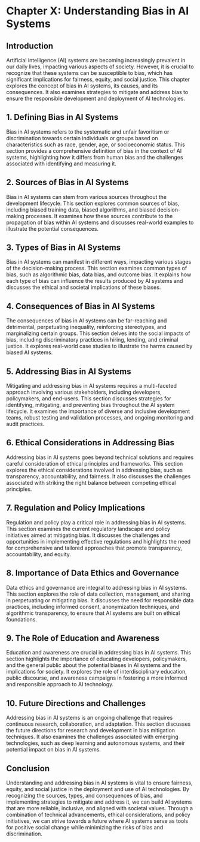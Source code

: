 Chapter X: Understanding Bias in AI Systems
===========================================

Introduction
------------

Artificial intelligence (AI) systems are becoming increasingly prevalent in our daily lives, impacting various aspects of society. However, it is crucial to recognize that these systems can be susceptible to bias, which has significant implications for fairness, equity, and social justice. This chapter explores the concept of bias in AI systems, its causes, and its consequences. It also examines strategies to mitigate and address bias to ensure the responsible development and deployment of AI technologies.

**1. Defining Bias in AI Systems**
----------------------------------

Bias in AI systems refers to the systematic and unfair favoritism or discrimination towards certain individuals or groups based on characteristics such as race, gender, age, or socioeconomic status. This section provides a comprehensive definition of bias in the context of AI systems, highlighting how it differs from human bias and the challenges associated with identifying and measuring it.

**2. Sources of Bias in AI Systems**
------------------------------------

Bias in AI systems can stem from various sources throughout the development lifecycle. This section explores common sources of bias, including biased training data, biased algorithms, and biased decision-making processes. It examines how these sources contribute to the propagation of bias within AI systems and discusses real-world examples to illustrate the potential consequences.

**3. Types of Bias in AI Systems**
----------------------------------

Bias in AI systems can manifest in different ways, impacting various stages of the decision-making process. This section examines common types of bias, such as algorithmic bias, data bias, and outcome bias. It explains how each type of bias can influence the results produced by AI systems and discusses the ethical and societal implications of these biases.

**4. Consequences of Bias in AI Systems**
-----------------------------------------

The consequences of bias in AI systems can be far-reaching and detrimental, perpetuating inequality, reinforcing stereotypes, and marginalizing certain groups. This section delves into the social impacts of bias, including discriminatory practices in hiring, lending, and criminal justice. It explores real-world case studies to illustrate the harms caused by biased AI systems.

**5. Addressing Bias in AI Systems**
------------------------------------

Mitigating and addressing bias in AI systems requires a multi-faceted approach involving various stakeholders, including developers, policymakers, and end-users. This section discusses strategies for identifying, mitigating, and preventing bias throughout the AI system lifecycle. It examines the importance of diverse and inclusive development teams, robust testing and validation processes, and ongoing monitoring and audit practices.

**6. Ethical Considerations in Addressing Bias**
------------------------------------------------

Addressing bias in AI systems goes beyond technical solutions and requires careful consideration of ethical principles and frameworks. This section explores the ethical considerations involved in addressing bias, such as transparency, accountability, and fairness. It also discusses the challenges associated with striking the right balance between competing ethical principles.

**7. Regulation and Policy Implications**
-----------------------------------------

Regulation and policy play a critical role in addressing bias in AI systems. This section examines the current regulatory landscape and policy initiatives aimed at mitigating bias. It discusses the challenges and opportunities in implementing effective regulations and highlights the need for comprehensive and tailored approaches that promote transparency, accountability, and equity.

**8. Importance of Data Ethics and Governance**
-----------------------------------------------

Data ethics and governance are integral to addressing bias in AI systems. This section explores the role of data collection, management, and sharing in perpetuating or mitigating bias. It discusses the need for responsible data practices, including informed consent, anonymization techniques, and algorithmic transparency, to ensure that AI systems are built on ethical foundations.

**9. The Role of Education and Awareness**
------------------------------------------

Education and awareness are crucial in addressing bias in AI systems. This section highlights the importance of educating developers, policymakers, and the general public about the potential biases in AI systems and the implications for society. It explores the role of interdisciplinary education, public discourse, and awareness campaigns in fostering a more informed and responsible approach to AI technology.

**10. Future Directions and Challenges**
----------------------------------------

Addressing bias in AI systems is an ongoing challenge that requires continuous research, collaboration, and adaptation. This section discusses the future directions for research and development in bias mitigation techniques. It also examines the challenges associated with emerging technologies, such as deep learning and autonomous systems, and their potential impact on bias in AI systems.

**Conclusion**
--------------

Understanding and addressing bias in AI systems is vital to ensure fairness, equity, and social justice in the deployment and use of AI technologies. By recognizing the sources, types, and consequences of bias, and implementing strategies to mitigate and address it, we can build AI systems that are more reliable, inclusive, and aligned with societal values. Through a combination of technical advancements, ethical considerations, and policy initiatives, we can strive towards a future where AI systems serve as tools for positive social change while minimizing the risks of bias and discrimination.
